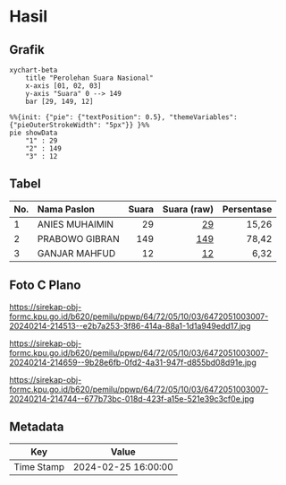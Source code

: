 # Hasil

## Grafik

```mermaid
xychart-beta
    title "Perolehan Suara Nasional"
    x-axis [01, 02, 03]
    y-axis "Suara" 0 --> 149
    bar [29, 149, 12]
```

```mermaid
%%{init: {"pie": {"textPosition": 0.5}, "themeVariables": {"pieOuterStrokeWidth": "5px"}} }%%
pie showData
    "1" : 29
    "2" : 149
    "3" : 12
```

## Tabel

| No. | Nama Paslon    | Suara | Suara (raw) | Persentase |
|:--- |:-------------- | -----:| -----------:| ----------:|
| 1   | ANIES MUHAIMIN | 29    | [29][p-1]   | 15,26      |
| 2   | PRABOWO GIBRAN | 149   | [149][p-2]  | 78,42      |
| 3   | GANJAR MAHFUD  | 12    | [12][p-3]   | 6,32       |


[p-1]: https://github.com/gigit-pemilu/pemilu-2024/blob/main/pilpres/hitung-suara/sub/64-kalimantan-timur/sub/72-kota-samarinda/sub/05-samarinda-utara/sub/1003-lempake/sub/007-tps/sub/paslon-1.txt
[p-2]: https://github.com/gigit-pemilu/pemilu-2024/blob/main/pilpres/hitung-suara/sub/64-kalimantan-timur/sub/72-kota-samarinda/sub/05-samarinda-utara/sub/1003-lempake/sub/007-tps/sub/paslon-2.txt
[p-3]: https://github.com/gigit-pemilu/pemilu-2024/blob/main/pilpres/hitung-suara/sub/64-kalimantan-timur/sub/72-kota-samarinda/sub/05-samarinda-utara/sub/1003-lempake/sub/007-tps/sub/paslon-3.txt

## Foto C Plano

https://sirekap-obj-formc.kpu.go.id/b620/pemilu/ppwp/64/72/05/10/03/6472051003007-20240214-214513--e2b7a253-3f86-414a-88a1-1d1a949edd17.jpg

https://sirekap-obj-formc.kpu.go.id/b620/pemilu/ppwp/64/72/05/10/03/6472051003007-20240214-214659--9b28e6fb-0fd2-4a31-947f-d855bd08d91e.jpg

https://sirekap-obj-formc.kpu.go.id/b620/pemilu/ppwp/64/72/05/10/03/6472051003007-20240214-214744--677b73bc-018d-423f-a15e-521e39c3cf0e.jpg


## Metadata

| Key        | Value               |
| ---------- | ------------------- |
| Time Stamp | 2024-02-25 16:00:00 |



